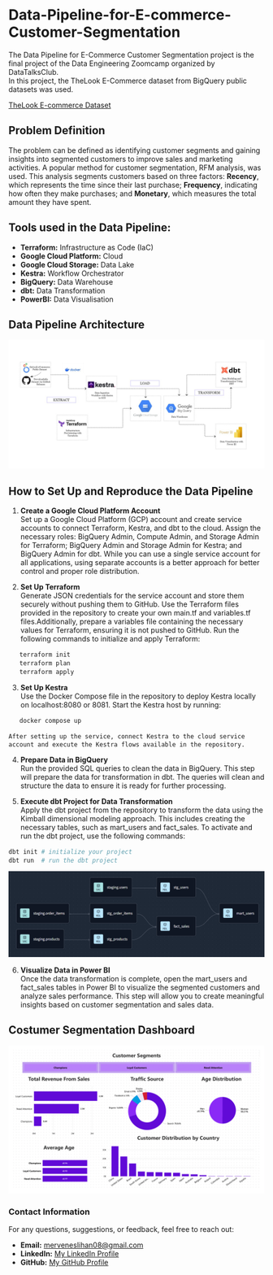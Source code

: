 # Data-Pipeline-for-E-commerce-Customer-Segmentation
The Data Pipeline for E-Commerce Customer Segmentation project is the final project of the Data Engineering Zoomcamp organized by DataTalksClub.  
In this project, the TheLook E-Commerce dataset from BigQuery public datasets was used.

[TheLook E-commerce Dataset](https://console.cloud.google.com/marketplace/product/bigquery-public-data/thelook-ecommerce?project=tamr-internal-data-products)

## Problem Definition

The problem can be defined as identifying customer segments and gaining insights into segmented customers to improve sales and marketing activities. A popular method for customer segmentation, RFM analysis, was used. This analysis segments customers based on three factors: **Recency**, which represents the time since their last purchase; **Frequency**, indicating how often they make purchases; and **Monetary**, which measures the total amount they have spent.

## Tools used in the Data Pipeline:

- **Terraform:** Infrastructure as Code (IaC)
- **Google Cloud Platform:** Cloud
- **Google Cloud Storage:** Data Lake
- **Kestra:** Workflow Orchestrator
- **BigQuery:** Data Warehouse
- **dbt:** Data Transformation
- **PowerBI:** Data Visualisation

## Data Pipeline Architecture
![Data Pipeline Architecture](https://github.com/mrvneslihan/Data-Pipeline-for-E-commerce-Customer-Segmentation/blob/main/architecture.png?raw=true)

## How to Set Up and Reproduce the Data Pipeline

1. **Create a Google Cloud Platform Account**  
   Set up a Google Cloud Platform (GCP) account and create service accounts to connect Terraform, Kestra, and dbt to the cloud. Assign the necessary roles: BigQuery Admin, Compute Admin, and Storage Admin for Terraform; BigQuery Admin and Storage Admin for Kestra; and BigQuery Admin for dbt. While you can use a single service account for all applications, using separate accounts is a better approach for better control and proper role distribution.

2. **Set Up Terraform**  
   Generate JSON credentials for the service account and store them securely without pushing them to GitHub. Use the Terraform files provided in the repository to create your own main.tf and variables.tf files.Additionally, prepare a variables file containing the necessary values for Terraform, ensuring it is not pushed to GitHub. Run the following commands to initialize and apply Terraform:
```bash
   terraform init
   terraform plan
   terraform apply
```

3. **Set Up Kestra**  
Use the Docker Compose file in the repository to deploy Kestra locally on localhost:8080 or 8081. Start the Kestra host by running:
```bash
   docker compose up
```
    After setting up the service, connect Kestra to the cloud service account and execute the Kestra flows available in the repository.

4. **Prepare Data in BigQuery**  
Run the provided SQL queries to clean the data in BigQuery. This step will prepare the data for transformation in dbt. The queries will clean and structure the data to ensure it is ready for further processing.

5. **Execute dbt Project for Data Transformation**  
Apply the dbt project from the repository to transform the data using the Kimball dimensional modeling approach. This includes creating the necessary tables, such as mart_users and fact_sales. To activate and run the dbt project, use the following commands:

```bash
dbt init # initialize your project
dbt run  # run the dbt project
```
![dbt Lineage](https://github.com/mrvneslihan/Data-Pipeline-for-E-commerce-Customer-Segmentation/blob/main/lineage.png?raw=true)

6. **Visualize Data in Power BI**  
Once the data transformation is complete, open the mart_users and fact_sales tables in Power BI to visualize the segmented customers and analyze sales performance. This step will allow you to create meaningful insights based on customer segmentation and sales data.

## Costumer Segmentation Dashboard
![Customer Segmentation Dashboard](https://github.com/mrvneslihan/Data-Pipeline-for-E-commerce-Customer-Segmentation/blob/main/dashboard.png?raw=true)


### Contact Information

For any questions, suggestions, or feedback, feel free to reach out:

- **Email:** merveneslihan08@gmail.com
- **LinkedIn:** [My LinkedIn Profile](www.linkedin.com/in/merveneslihanokcu)
- **GitHub:** [My GitHub Profile](https://github.com/mrvneslihan)
